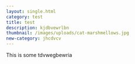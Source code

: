 ```yaml
---
layout: single.html
category: test
title: test
description: kjdbvewrlbn
thumbnail: /images/uploads/cat-marshmellows.jpg
new-category: jhcdvcv
---
```

This is some tdvwegbewria
